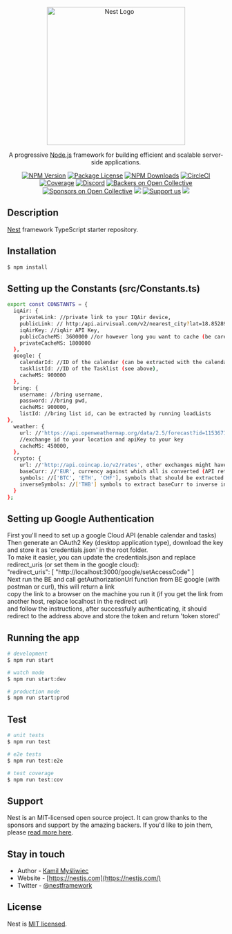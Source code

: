 <p align="center">
  <a href="http://nestjs.com/" target="blank"><img src="https://nestjs.com/img/logo_text.svg" width="320" alt="Nest Logo" /></a>
</p>

[circleci-image]: https://img.shields.io/circleci/build/github/nestjs/nest/master?token=abc123def456
[circleci-url]: https://circleci.com/gh/nestjs/nest

  <p align="center">A progressive <a href="http://nodejs.org" target="_blank">Node.js</a> framework for building efficient and scalable server-side applications.</p>
    <p align="center">
<a href="https://www.npmjs.com/~nestjscore" target="_blank"><img src="https://img.shields.io/npm/v/@nestjs/core.svg" alt="NPM Version" /></a>
<a href="https://www.npmjs.com/~nestjscore" target="_blank"><img src="https://img.shields.io/npm/l/@nestjs/core.svg" alt="Package License" /></a>
<a href="https://www.npmjs.com/~nestjscore" target="_blank"><img src="https://img.shields.io/npm/dm/@nestjs/common.svg" alt="NPM Downloads" /></a>
<a href="https://circleci.com/gh/nestjs/nest" target="_blank"><img src="https://img.shields.io/circleci/build/github/nestjs/nest/master" alt="CircleCI" /></a>
<a href="https://coveralls.io/github/nestjs/nest?branch=master" target="_blank"><img src="https://coveralls.io/repos/github/nestjs/nest/badge.svg?branch=master#9" alt="Coverage" /></a>
<a href="https://discord.gg/G7Qnnhy" target="_blank"><img src="https://img.shields.io/badge/discord-online-brightgreen.svg" alt="Discord"/></a>
<a href="https://opencollective.com/nest#backer" target="_blank"><img src="https://opencollective.com/nest/backers/badge.svg" alt="Backers on Open Collective" /></a>
<a href="https://opencollective.com/nest#sponsor" target="_blank"><img src="https://opencollective.com/nest/sponsors/badge.svg" alt="Sponsors on Open Collective" /></a>
  <a href="https://paypal.me/kamilmysliwiec" target="_blank"><img src="https://img.shields.io/badge/Donate-PayPal-ff3f59.svg"/></a>
    <a href="https://opencollective.com/nest#sponsor"  target="_blank"><img src="https://img.shields.io/badge/Support%20us-Open%20Collective-41B883.svg" alt="Support us"></a>
  <a href="https://twitter.com/nestframework" target="_blank"><img src="https://img.shields.io/twitter/follow/nestframework.svg?style=social&label=Follow"></a>
</p>
  <!--[![Backers on Open Collective](https://opencollective.com/nest/backers/badge.svg)](https://opencollective.com/nest#backer)
  [![Sponsors on Open Collective](https://opencollective.com/nest/sponsors/badge.svg)](https://opencollective.com/nest#sponsor)-->

## Description

[Nest](https://github.com/nestjs/nest) framework TypeScript starter repository.

## Installation

```bash
$ npm install
```

## Setting up the Constants (src/Constants.ts)
```bash
export const CONSTANTS = {
  iqAir: {
    privateLink: //private link to your IQAir device,
    publicLink: // http:/api.airvisual.com/v2/nearest_city?lat=18.85289&lon=98.952845&key= or whatever location you want,
    iqAirKey: //iqAir API Key,
    publicCacheMS: 3600000 //or however long you want to cache (be careful with limits),
    privateCacheMS: 1800000
  },
  google: {
    calendarId: //ID of the calendar (can be extracted with the calendar list on google cloud API tester),
    tasklistId: //ID of the Tasklist (see above),
    cacheMS: 900000
  },
  bring: {
    username: //bring username,
    password: //bring pwd,
    cacheMS: 900000,
    listId: //bring list id, can be extracted by running loadLists
},
  weather: {
    url: //'https://api.openweathermap.org/data/2.5/forecast?id=1153671&units=metric&appid={apikey}',
    //exchange id to your location and apiKey to your key
    cacheMS: 450000,
  },
  crypto: {
    url: //'http://api.coincap.io/v2/rates', other exchanges might have a different api
    baseCurr: //'EUR', currency against which all is converted (API returns to USD)
    symbols: //['BTC', 'ETH', 'CHF'], symbols that should be extracted
    inverseSymbols: //['THB'] symbols to extract baseCurr to inverse instead of symbol to baseCurr
  }
};
```

## Setting up Google Authentication

First you'll need to set up a google Cloud API (enable calendar and tasks)<br>
Then generate an OAuth2 Key (desktop application type), download the key and store it as 'credentials.json' in the root folder.<br>
To make it easier, you can update the credentials.json and replace redirect_uris (or set them in the google cloud):
<br>
"redirect_uris": [
"http://localhost:3000/google/setAccessCode"
]
<br>
Next run the BE and call getAuthorizationUrl function from BE google (with postman or curl), this will return a link<br>
copy the link to a browser on the machine you run it (if you get the link from another host, replace localhost in the redirect uri) <br>
and follow the instructions, after successfully authenticating, it should redirect to the address above and store the token and return 'token stored'


## Running the app

```bash
# development
$ npm run start

# watch mode
$ npm run start:dev

# production mode
$ npm run start:prod
```

## Test

```bash
# unit tests
$ npm run test

# e2e tests
$ npm run test:e2e

# test coverage
$ npm run test:cov
```

## Support

Nest is an MIT-licensed open source project. It can grow thanks to the sponsors and support by the amazing backers. If you'd like to join them, please [read more here](https://docs.nestjs.com/support).

## Stay in touch

- Author - [Kamil Myśliwiec](https://kamilmysliwiec.com)
- Website - [https://nestjs.com](https://nestjs.com/)
- Twitter - [@nestframework](https://twitter.com/nestframework)

## License

Nest is [MIT licensed](LICENSE).
